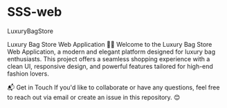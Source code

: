 # SSS-web
 LuxuryBagStore
 
Luxury Bag Store Web Application 🌟👜
Welcome to the Luxury Bag Store Web Application, a modern and elegant platform designed for luxury bag enthusiasts. This project offers a seamless shopping experience with a clean UI, responsive design, and powerful features tailored for high-end fashion lovers.

📬 Get in Touch
If you'd like to collaborate or have any questions, feel free to reach out via email or create an issue in this repository. 😊
 
